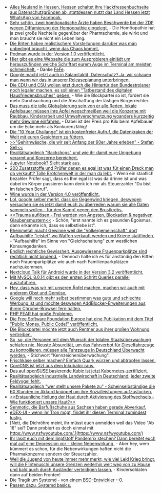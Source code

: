 * [Alles Neuland in Hessen, Hessen schaltet ihre Hackfressenbuchseite aus Datenschutzgründen ab, stattdessen nutzt das Land Hessen jetzt WhatsApp von Facebook.](https://blog.fefe.de/?ts=a2ba5aa6)
* [Sehr schön, zwei homöopatische Ärzte haben Beschwerde bei der ZDF wegen Diffamierung der Homöopathie eingelegt.](https://www.neopresse.com/medien/zdf-diffamiert-homoeopathische-medizin/) - Die Homöopathie hat ja zwei große Nachteile gegenüber der Pharmachemie, sie wirkt und man braucht sie nicht ein Leben lang.
* [Die Briten haben realistischere Vorstellungen darüber was man unbedingt braucht, wenn das Chaos kommt.](https://blog.fefe.de/?ts=a2bbf2ca)
* [Podman wurde in der Version 1.0 veröffentlicht.](https://www.pro-linux.de/news/1/26687/podman-erreicht-version-10.html)
* [Hier gibt es eine Webseite die zum Ausprobieren einlädt um herauszufinden welche Schriftart eurem Auge im Terminal am meisten schmeichelt.](http://app.programmingfonts.org/#apl385) - Danke [FeFe](https://blog.fefe.de/?ts=a2bb6689).
* [Google macht jetzt auch in Salamitaktit, Datenschutz? Ja, wir schauen man wann wir das in unserer Releaseplanung unterbringen.](https://blog.fefe.de/?ts=a2b8ab52)
* [Die CDU und CSU wollen jetzt durch die Hintertür den Bundestrojaner noch legaler machen, es soll einen "Tatbestand des digitalen Hausfriedensbruches" geben.](https://tuxproject.de/blog/2019/01/gehwegparker-fordern-besseres-cyber/) - Wie die Blockpartei so ist, fordert sie mehr Durchsuchung und die Abschaffung der lästigen Bürgerrechter.
* [Das muss die tolle Globalisierung sein von er alle Reden, lokale Apfelbauer müssen ihre Äpfel wegschmeißen weil die Konzerne mit Raubbau, Kinderarbeit und Umweltverschmutzung woanders kurzzeitig mehr Gewinne einfahren.](https://netzfrauen.org/2019/01/22/apfel-2/) - Dabei ist der Preis pro Kilo beim Apfelbauer um die Ecke mehr als Konkurenzfähig!
* [Die "10 Year Challange" ist ein kostenfreier Aufruf, die Datenkraken der Welt mit euren Gesichtern zu füttern.](https://blog.fefe.de/?ts=a2b9c507)
* [>>"Gehirnwäsche, die wir seit Anfang der 90er Jahre erleben" - Stefan Sell<<](https://www.youtube.com/watch?v=mGl5r-v3EBI)
* [Realitätsabgleich "Backshops" und wie ihr damit eure Umgebung verarmt und Konzerne bereichert.](https://www.youtube.com/watch?v=obfUET2Jvgo)
* [Jupyter Notebook? Sieht stark aus.](https://jupyter.org/)
* [200 Zusatzstoffe und Prüfer denen es egal ist was für einen Dreck man da verkauft? Tolle Brötchenwelt in der man da lebt.](https://www.youtube.com/watch?v=1vVP5DNgR9s) - Wenn ein staatlich bezahler Prüfer sagt, dass es Ihm egal ist was da drinne ist und was dabei im Körper passieren kann denk ich mir als Steuerzahler "Du bist im falschen Beruf".
* [Wine wurde in der Version 4.0 veröffentlicht.](https://www.phoronix.com/scan.php?page=news_item&px=Wine-4.0-Officially-Released)
* [Lol, google selber merkt, dass sie Gegenwind kriegen, deswegen versuchen sie es jetzt damit euch zu überreden warum sie alle Daten sammeln wollen - für den Kampf gegen den Brustkrebs.](https://blog.fefe.de/?ts=a2b941a0)
* [>>Trauma auflösen - Frei werden von Ängsten, Blockaden & negativen Glaubensmustern<<](https://www.welt-im-wandel.tv/video/trauma-aufloesen-frei-werden-von-aengsten-blockaden-negativen-glaubensmustern/) - Schön, "erst nannte ich es gesunden Egoismus, dann erkannte ich, dass es selbstliebe ist".
* [Rheinmetall macht Gewinne weil die "Völkergemeinschaft" dort Aufbauhilfe "leistet" wo Waffen verkauft werden und Kriege stattfinden.](https://netzfrauen.org/2019/01/23/zuwara-2/) - "Aufbauhilfe" im Sinne von "Gleichschaltung" zum westlichen Konsumgedanken.
* [Endlich rechtliche Gewissheit. Ausgewiesene Frauenparkplätze sind rechtlich nicht bindend.](https://www.sueddeutsche.de/bayern/frauenparkplaetze-eichstaett-diskriminierung-1.4299309) - Dennoch halte ich es für anständig den Bitten nach Frauenparkplätze wie auch nach Familienparkplätzen nachzukommen.
* [Nextcloud Talk für Android wurde in der Version 3.2 veröffentlicht.](https://nextcloud.com/blog/nextcloud-talk-for-android-3.2-is-out/)
* [Mit MySQL 8.0.14 gibt es den ersten Schritt Queries parallel auszuführen.](https://www.percona.com/blog/2019/01/23/mysql-8-0-14-a-road-to-parallel-query-execution-is-wide-open/)
* [Hey, dass was wir mit unseren Äpfel machen, machen wir auch mit anderem Obst und Gemüse.](https://netzfrauen.org/2019/01/24/orangen-3/)
* [Google will noch mehr selbst bestimmen was gute und schlechte Werbung ist und möchte deswegen AddBlocker-Erweiterungen aus ihrem Chrome-Browser fern halten.](https://blog.fefe.de/?ts=a2b77df1)
* [PHP PEAR hat große Probleme.](https://blog.fefe.de/?ts=a2b778ca)
* [Die Free Software Foundation Europe hat eine Publikation mit dem Titel "Public Money, Public Code!" veröffentlicht.](https://www.pro-linux.de/news/1/26704/fsfe-ver%C3%B6ffentlicht-fachpublikation-zu-public-money-public-code.html)
* [Die Blockpartei möchte jetzt auch Rentner aus ihrer großen Wohnung vertreiben.](https://www.neopresse.com/politik/wohnungsnot-in-merkel-deutschland-jetzt-sollen-rentner-ihre-grossen-wohnungen-raeumen/)
* [So, so, die Personen mit dem Wunsch der totalen Staatsüberwachung schlafen nie. Neuste Absurdität, um das Fahrverbot für Dieselfahrzeuge zu kontrollieren, müssen alle Fahrzeuge in Deutschland Überwacht werden.](https://www.neopresse.com/politik/dieselgate-kennzeichenueberwachung-fuer-den-klimaschutz/) - Stichwort "Kennzeichenüberwachung".
* [Frischkäse selber machen? Einfach Quark würzen und abtropfen lassen.](https://www.smarticular.net/frischkaese-aus-quark-selber-machen-rezept/)
* [CoreDNS ist jetzt aus dem Inkubator raus.](https://www.pro-linux.de/news/1/26705/cloud-native-computing-foundation-entl%C3%A4sst-coredns-aus-dem-inkubator.html)
* [Das auf openSUSE basierende Kubic ist jetzt Kubernetes-zertifiziert.](https://www.pro-linux.de/news/1/26706/opensuse-kubic-erh%C3%A4lt-kubernetes-zertifikation.html)
* [Realitätsabgleich industrielle Landwirschaft in Deutschland, jeder zweite Feldvogel fehlt.](http://www.sonnenseite.com/de/umwelt/seit-1980-verschwand-mehr-als-jeder-zweite-feldvogel-in-europa.html)
* [Realitätsabgleich "wer stellt unsere Pakete zu" - Scheinselbständige die 60 Stunden im Akkord knüppel um ihre Sozialleistungen aufzustocken.](https://blog.fefe.de/?ts=a2b5ac68)
* [>>Erstaunliche Heilung der Haut durch Aktivierung des Stoffwechsels - Wie funktioniert unsere Haut?<<](https://www.welt-im-wandel.tv/video/erstaunliche-heilung-der-haut-durch-aktivierung-des-stoffwechsels-wie-funktioniert-unsere-haut/)
* [Senmotic, die Barfußschuhe aus Sachsen haben gerade Abverkauf.](https://www.senmotic-shoes.eu/shop-alt/)
* [eDEX-UI - wenn ihr Tron mögt, findet ihr diesen Terminal zumindest lustig.](https://opensource.com/article/19/1/productivity-tool-edex-ui)
* [Nett, die Dichröhre meint, ihr müsst euch anmelden weil das Video "Ab 18" sei? Dann probiert es doch einmal mit https://www.nsfwyoutube.com/.](https://www.nsfwyoutube.com/)
* [Ihr lasst euch mit dem Impfstoff Pandemrix stechen? Dann bereitet euch mal auf eine Depression vor - kleine Nebenwirkung.](https://netzfrauen.org/2019/01/27/vaccinations/) - Aber hey, wem kümmert es schon, für die Nebenwirkungen haften nicht die Pharmakonzerne sondern der Steuerzahler.
* [Weil die Jugend von heute immer mehr merkt, wie viel Leid Krieg bringt, will die Flintenuschi unsere Grenzen weiterhin weit weg von zu Hause und bald auch durch Ausländer verteidigen lassen.](https://blog.fefe.de/?ts=a2b36c46) - Kindersoldaten dann auf beiden Fronten!
* [Die Tragik um Systemd - von einem BSD-Entwickler :-O.](https://www.youtube.com/watch?v=o_AIw9bGogo)
* [Passen dazu, Systemd basics.](https://www.youtube.com/watch?v=AtEqbYTLHfs)
